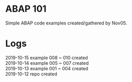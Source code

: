 ﻿
# ABAP 101

Simple ABAP code examples created/gathered by Nov05.

# Logs

2019-10-15 example 008 ~ 010 created        
2019-10-14 example 005 ~ 007 created   
2019-10-13 example 001 ~ 004 created  
2019-10-12 repo created        